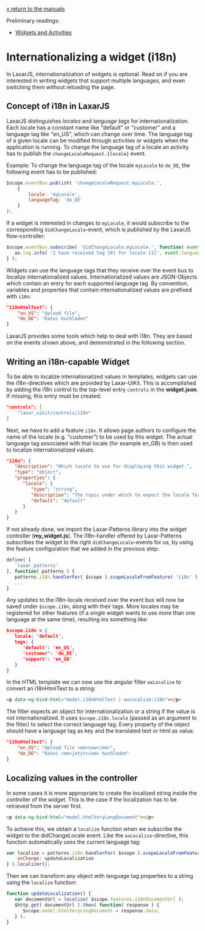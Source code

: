 [« return to the manuals](index.md)

Preliminary readings:

* [Widgets and Activities](widgets_and_activities.md)

# Internationalizing a widget (i18n)

In LaxarJS, internationalization of widgets is optional.
Read on if you are interested in writing widgets that support multiple languages, and even switching them without reloading the page.


## Concept of i18n in LaxarJS

LaxarJS distinguishes _locales_ and _language tags_ for internationalization.
Each locale has a constant name like "default" or "customer" and a language tag like "en_US", which can change over time.
The language tag of a given locale can be modified through activities or widgets when the application is running.
To change the language tag of a locale an activity has to publish the `changeLocaleRequest.{locale}` event.

Example: To change the language tag of the locale `myLocale` to `de_DE`, the following event has to be published:
```javascript
$scope.eventBus.publish( 'changeLocaleRequest.myLocale.',
	{ 
		locale: 'myLocale', 
		languageTag: 'de_DE' 
	}
);
```

If a widget is interested in changes to `myLocale`, it would subscribe to the corresponding `didChangeLocale`-event, which is published by the LaxarJS flow-controller:
```javascript
$scope.eventBus.subscribe( 'didChangeLocale.myLocale.', function( event ) {
   ax.log.info( 'I have received tag [0] for locale [1]', event.languageTag, event.locale );
} );
```

Widgets can use the language tags that they receive over the event bus to _localize_ internationalized values.
Internationalized values are JSON-Objects which contain an entry for each supported language tag.
By convention, variables and properties that contain internationalized values are prefixed with `i18n`:
```json
"i18nHtmlText": {
	"en_US": "Upload file",
	"de_DE": "Datei hochladen"
}
```

LaxarJS provides some tools which help to deal with i18n.
They are based on the events shown above, and demonstrated in the following section.

   
## Writing an i18n-capable Widget

To be able to localize internationalized values in templates, widgets can use the i18n-directives which are provided by Laxar-UiKit.
This is accomplished by adding the i18n control to the top-level entry `controls` in the **widget.json**.
If missing, this entry must be created:
```json
"controls": [
	"laxar_uikit/controls/i18n"
]
```

Next, we have to add a feature `i18n`.
It allows page authors to configure the name of the locale (e.g. "customer") to be used by this widget.
The actual language tag associated with that locale (for example en_GB) is then used to localize internationalized values.
```json
"i18n": {
   "description": "Which locale to use for displaying this widget.",
   "type": "object",
   "properties": {
      "locale": {
         "type": "string",
         "description": "The topic under which to expect the locale for this widget.",
         "default": "default"
      }
   }
}
```

If not already done, we import the Laxar-Patterns library into the widget controller (**my_widget.js**).
The i18n-handler offered by Laxar-Patterns subscribes the widget to the right `didChangeLocale`-events for us, by using the feature configuration that we added in the previous step:
```javascript
define( [   
   'laxar_patterns'
], function( patterns ) {
   patterns.i18n.handlerFor( $scope ).scopeLocaleFromFeature( 'i18n' );
   ...
}
```

Any updates to the i18n-locale received over the event bus will now be saved under `$scope.i18n`, along with their tags.
More locales may be registered for other features (if a single widget wants to use more than one language at the same time), resulting ins something like:
```json
$scope.i18n = {      
   locale: 'default',
   tags: {
      'default': 'en_US',
      'customer': 'de_DE',
      'support': 'en_GB'
   }
}
```  
  

In the HTML template we can now use the angular filter `axLocalize` to convert an i18nHtmlText to a string:
```html
<p data-ng-bind-html="model.i18nHtmlText | axLocalize:i18n"></p>
```

The filter expects an object for internationalization or a string if the value is not internationalized.
It uses ``$scope.i18n.locale`` (passed as an argument to the filter) to select the correct language tag.
Every property of the object should have a language tag as key and the translated text or html as value.
```json
"i18nHtmlText": {
	"en_US": "Upload file <em>now</em>",
	"de_DE": "Datei <em>jetzt</em> hochladen"
}
```


## Localizing values in the controller

In some cases it is more appropriate to create the localized string inside the controller of the widget.
This is the case if the localization has to be retrieved from the server first.
```html
<p data-ng-bind-html="model.htmlVeryLongDocument"></p>
```

To achieve this, we obtain a `localize` function when we subscribe the widget to the didChangeLocale event.
Like the `axLocalize`-directive, this function automatically uses the current language tag:
```javascript
var localize = patterns.i18n.handlerFor( $scope ).scopeLocaleFromFeature( 'i18n', {
	onChange: updateLocalization
} ).localizer();
```   

Then we can transform any object with language tag properties to a string using the `localize` function:

```javascript
function updateLocalization() {
   var documentUrl = localize( $scope.features.i18nDocumentUrl );
   $http.get( documentUrl ).then( function( response ) {
      $scope.model.htmlVeryLongDocument = response.data;
   } );
}
```
